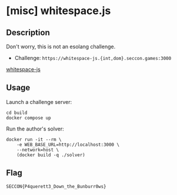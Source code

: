 # [misc] whitespace.js

## Description

Don't worry, this is not an esolang challenge.

- Challenge: `https://whitespace-js.{int,dom}.seccon.games:3000`

[whitespace-js](files/whitespace-js)

## Usage

Launch a challenge server:

```
cd build
docker compose up
```

Run the author's solver:

```
docker run -it --rm \
    -e WEB_BASE_URL=http://localhost:3000 \
    --network=host \
    (docker build -q ./solver)
```

## Flag

```
SECCON{P4querett3_Down_the_Bunburr0ws}
```
